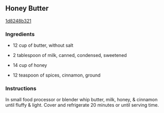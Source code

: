 ## Honey Butter

[1d8248b321](http://www.food.com/recipe/honey-butter-220238)

### Ingredients

 - 12 cup of butter, without salt

 - 2 tablespoon of milk, canned, condensed, sweetened

 - 14 cup of honey

 - 12 teaspoon of spices, cinnamon, ground

### Instructions

In small food processor or blender whip butter, milk, honey, & cinnamon until fluffy & light. Cover and refrigerate 20 minutes or until serving time.
